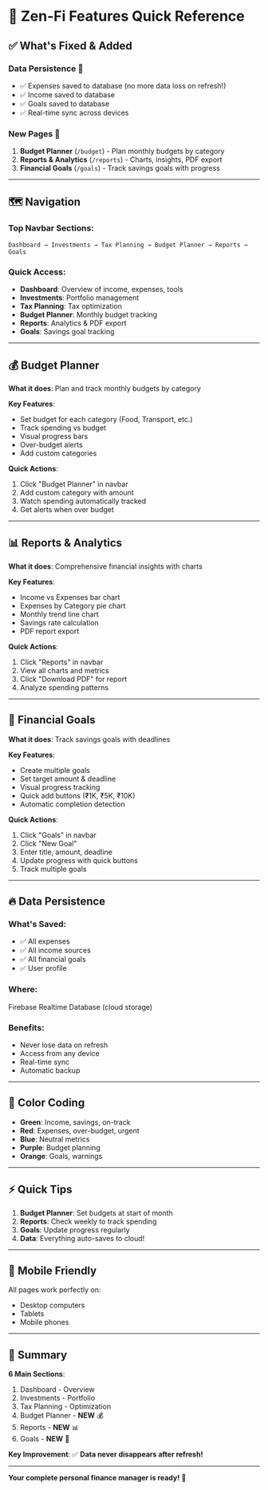 # 🚀 Zen-Fi Features Quick Reference

## ✅ What's Fixed & Added

### **Data Persistence** 💾
- ✅ Expenses saved to database (no more data loss on refresh!)
- ✅ Income saved to database
- ✅ Goals saved to database
- ✅ Real-time sync across devices

### **New Pages** 📄
1. **Budget Planner** (`/budget`) - Plan monthly budgets by category
2. **Reports & Analytics** (`/reports`) - Charts, insights, PDF export
3. **Financial Goals** (`/goals`) - Track savings goals with progress

---

## 🗺️ Navigation

### **Top Navbar Sections**:
```
Dashboard → Investments → Tax Planning → Budget Planner → Reports → Goals
```

### **Quick Access**:
- **Dashboard**: Overview of income, expenses, tools
- **Investments**: Portfolio management
- **Tax Planning**: Tax optimization
- **Budget Planner**: Monthly budget tracking
- **Reports**: Analytics & PDF export
- **Goals**: Savings goal tracking

---

## 💰 Budget Planner

**What it does**: Plan and track monthly budgets by category

**Key Features**:
- Set budget for each category (Food, Transport, etc.)
- Track spending vs budget
- Visual progress bars
- Over-budget alerts
- Add custom categories

**Quick Actions**:
1. Click "Budget Planner" in navbar
2. Add custom category with amount
3. Watch spending automatically tracked
4. Get alerts when over budget

---

## 📊 Reports & Analytics

**What it does**: Comprehensive financial insights with charts

**Key Features**:
- Income vs Expenses bar chart
- Expenses by Category pie chart
- Monthly trend line chart
- Savings rate calculation
- PDF report export

**Quick Actions**:
1. Click "Reports" in navbar
2. View all charts and metrics
3. Click "Download PDF" for report
4. Analyze spending patterns

---

## 🎯 Financial Goals

**What it does**: Track savings goals with deadlines

**Key Features**:
- Create multiple goals
- Set target amount & deadline
- Visual progress tracking
- Quick add buttons (₹1K, ₹5K, ₹10K)
- Automatic completion detection

**Quick Actions**:
1. Click "Goals" in navbar
2. Click "New Goal"
3. Enter title, amount, deadline
4. Update progress with quick buttons
5. Track multiple goals

---

## 🔥 Data Persistence

### **What's Saved**:
- ✅ All expenses
- ✅ All income sources
- ✅ All financial goals
- ✅ User profile

### **Where**:
Firebase Realtime Database (cloud storage)

### **Benefits**:
- Never lose data on refresh
- Access from any device
- Real-time sync
- Automatic backup

---

## 🎨 Color Coding

- **Green**: Income, savings, on-track
- **Red**: Expenses, over-budget, urgent
- **Blue**: Neutral metrics
- **Purple**: Budget planning
- **Orange**: Goals, warnings

---

## ⚡ Quick Tips

1. **Budget Planner**: Set budgets at start of month
2. **Reports**: Check weekly to track spending
3. **Goals**: Update progress regularly
4. **Data**: Everything auto-saves to cloud!

---

## 📱 Mobile Friendly

All pages work perfectly on:
- Desktop computers
- Tablets
- Mobile phones

---

## 🎊 Summary

**6 Main Sections**:
1. Dashboard - Overview
2. Investments - Portfolio
3. Tax Planning - Optimization
4. Budget Planner - **NEW** 💰
5. Reports - **NEW** 📊
6. Goals - **NEW** 🎯

**Key Improvement**:
✅ **Data never disappears after refresh!**

---

**Your complete personal finance manager is ready!** 🚀
